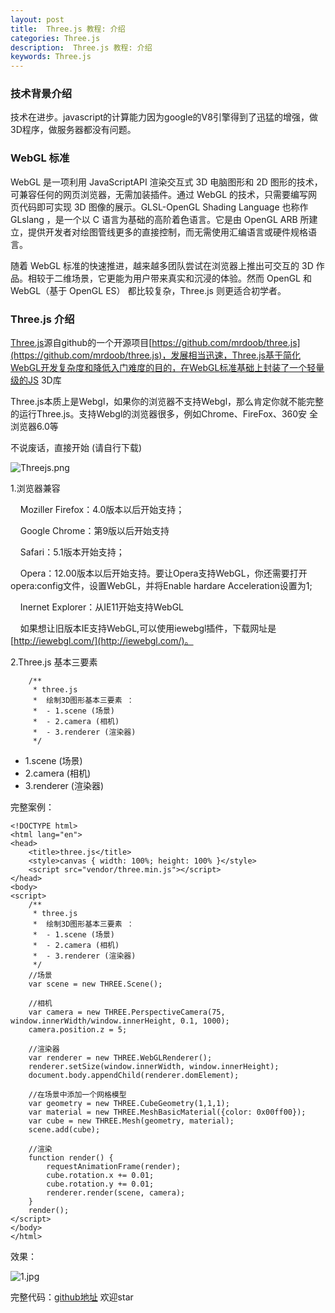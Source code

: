 ```yaml
---
layout: post
title:  Three.js 教程: 介绍
categories: Three.js
description:  Three.js 教程: 介绍
keywords: Three.js
---
```



### 技术背景介绍
技术在进步。javascript的计算能力因为google的V8引擎得到了迅猛的增强，做3D程序，做服务器都没有问题。
### WebGL 标准
WebGL 是一项利用 JavaScriptAPI 渲染交互式 3D 电脑图形和 2D 图形的技术，可兼容任何的网页浏览器，无需加装插件。通过 WebGL 的技术，只需要编写网页代码即可实现 3D 图像的展示。GLSL-OpenGL Shading Language 也称作 GLslang ，是一个以 C 语言为基础的高阶着色语言。它是由 OpenGL ARB 所建立，提供开发者对绘图管线更多的直接控制，而无需使用汇编语言或硬件规格语言。

随着 WebGL 标准的快速推进，越来越多团队尝试在浏览器上推出可交互的 3D 作品。相较于二维场景，它更能为用户带来真实和沉浸的体验。然而 OpenGL 和 WebGL（基于 OpenGL ES） 都比较复杂，Three.js 则更适合初学者。
### Three.js 介绍
[Three.js](https://threejs.org/)源自github的一个开源项目[https://github.com/mrdoob/three.js](https://github.com/mrdoob/three.js)，发展相当迅速，Three.js基于简化WebGL开发复杂度和降低入门难度的目的，在WebGL标准基础上封装了一个轻量级的JS 3D库

Three.js本质上是Webgl，如果你的浏览器不支持Webgl，那么肯定你就不能完整的运行Three.js。支持Webgl的浏览器很多，例如Chrome、FireFox、360安 全浏览器6.0等

不说废话，直接开始 (请自行下载)

![Threejs.png](http://upload-images.jianshu.io/upload_images/4263048-7c2f02114d127560.png?imageMogr2/auto-orient/strip%7CimageView2/2/w/1240)


1.浏览器兼容

    Moziller Firefox：4.0版本以后开始支持；

    Google Chrome：第9版以后开始支持

    Safari：5.1版本开始支持；

    Opera：12.00版本以后开始支持。要让Opera支持WebGL，你还需要打开opera:config文件，设置WebGL，并将Enable hardare Acceleration设置为1;

    Inernet Explorer：从IE11开始支持WebGL

    如果想让旧版本IE支持WebGL,可以使用iewebgl插件，下载网址是[http://iewebgl.com/](http://iewebgl.com/)。

2.Three.js 基本三要素
```
    /**
     * three.js
     *  绘制3D图形基本三要素 ：
     *  - 1.scene (场景)
     *  - 2.camera (相机)
     *  - 3.renderer (渲染器)
     */
```
- 1.scene (场景)
- 2.camera (相机)
- 3.renderer (渲染器)

完整案例：
```
<!DOCTYPE html>
<html lang="en">
<head>
    <title>three.js</title>
    <style>canvas { width: 100%; height: 100% }</style>
    <script src="vendor/three.min.js"></script>
</head>
<body>
<script>
    /**
     * three.js
     *  绘制3D图形基本三要素 ：
     *  - 1.scene (场景)
     *  - 2.camera (相机)
     *  - 3.renderer (渲染器)
     */
    //场景
    var scene = new THREE.Scene();

    //相机
    var camera = new THREE.PerspectiveCamera(75, window.innerWidth/window.innerHeight, 0.1, 1000);
    camera.position.z = 5;

    //渲染器
    var renderer = new THREE.WebGLRenderer();
    renderer.setSize(window.innerWidth, window.innerHeight);
    document.body.appendChild(renderer.domElement);

    //在场景中添加一个网格模型
    var geometry = new THREE.CubeGeometry(1,1,1);
    var material = new THREE.MeshBasicMaterial({color: 0x00ff00});
    var cube = new THREE.Mesh(geometry, material);
    scene.add(cube);

    //渲染
    function render() {
        requestAnimationFrame(render);
        cube.rotation.x += 0.01;
        cube.rotation.y += 0.01;
        renderer.render(scene, camera);
    }
    render();
</script>
</body>
</html>
```

效果：

![1.jpg](http://upload-images.jianshu.io/upload_images/4263048-c6172fbe88ea5954.jpg?imageMogr2/auto-orient/strip%7CimageView2/2/w/1240)

完整代码：[github地址](https://github.com/xiedajian/xiedajian/blob/master/threejs/demo1-Overview.html) 欢迎star



